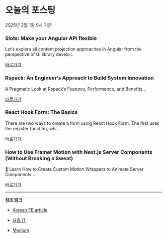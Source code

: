 # 오늘의 포스팅 
2025년 2월 1일 9시 기준 

### Slots: Make your Angular API flexible 

 Let’s explore all content projection approaches in Angular from the perspective of UI library develo... 

 [바로가기](https://medium.com/m/signin?actionUrl=https%3A%2F%2Fmedium.com%2F_%2Fbookmark%2Fp%2F89e707ffae4c&operation=register&redirect=https%3A%2F%2Fmedium.com%2Fcoreteq%2Fslots-make-your-angular-api-flexible-89e707ffae4c&source=---recommended_stories---typescript---0-84----------------bookmark_preview----d9ccd8b8_f837_4aa8_a5a8_f63e775115ef-------) 

### Rspack: An Engineer’s Approach to Build System Innovation 

 A Pragmatic Look at Rspack’s Features, Performance, and Benefits... 

 [바로가기](https://medium.com/m/signin?actionUrl=https%3A%2F%2Fmedium.com%2F_%2Fbookmark%2Fp%2F924e57c596a0&operation=register&redirect=https%3A%2F%2Fmedium.com%2Fekino-france%2Frspack-an-engineers-approach-to-build-system-innovation-924e57c596a0&source=---recommended_stories---frontend---0-84----------------bookmark_preview----05cb39b9_9328_4466_9971_17f78d61f6d2-------) 

### React Hook Form: The Basics 

 There are two ways to create a form using React Hook Form. The first uses the register function, whi... 

 [바로가기](https://medium.com/m/signin?actionUrl=https%3A%2F%2Fmedium.com%2F_%2Fbookmark%2Fp%2F11d25db8f8b3&operation=register&redirect=https%3A%2F%2Fmedium.com%2F%40Sophie_s%2Freact-hook-form-the-basics-11d25db8f8b3&source=---recommended_stories---reactjs---0-84----------------bookmark_preview----c57795b7_b26c_4339_8587_c469aca4171e-------) 

### How to Use Framer Motion with Next.js Server Components (Without Breaking a Sweat) 

 🚀 Learn How to Create Custom Motion Wrappers to Animate Server Components... 

 [바로가기](https://medium.com/m/signin?actionUrl=https%3A%2F%2Fmedium.com%2F_%2Fbookmark%2Fp%2F64ca5452c8a3&operation=register&redirect=https%3A%2F%2Fmedium.com%2F%40mirazhs%2Fhow-to-use-framer-motion-with-next-js-server-components-without-breaking-a-sweat-64ca5452c8a3&source=---recommended_stories---nextjs---0-84----------------bookmark_preview----36a96fce_5b52_42f1_87b0_f84d07726747-------) 

---

**참조 링크**

- [Korean FE article](https://kofearticle.substack.com) 

- [요즘 IT](https://yozm.wishket.com/magazine) 

- [Medium](https://medium.com) 

